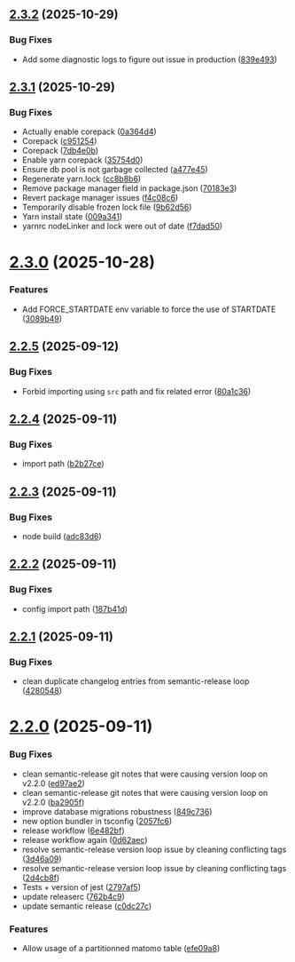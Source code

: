 ## [2.3.2](https://github.com/SocialGouv/matomo-postgres/compare/v2.3.1...v2.3.2) (2025-10-29)


### Bug Fixes

*  Add some diagnostic logs to figure out issue in production ([839e493](https://github.com/SocialGouv/matomo-postgres/commit/839e4937ac020f2c9dd6d9ae225c5b6e7998fe66))

## [2.3.1](https://github.com/SocialGouv/matomo-postgres/compare/v2.3.0...v2.3.1) (2025-10-29)


### Bug Fixes

* Actually enable corepack ([0a364d4](https://github.com/SocialGouv/matomo-postgres/commit/0a364d41af7c5e283301e3fdedfea9f6c7d0bdf0))
* Corepack ([c951254](https://github.com/SocialGouv/matomo-postgres/commit/c9512548434bc92c8b208aec4f045ec9c85ba8f3))
* Corepack ([7db4e0b](https://github.com/SocialGouv/matomo-postgres/commit/7db4e0b077b28b460c1fb1c20430c2d14ea46493))
* Enable yarn corepack ([35754d0](https://github.com/SocialGouv/matomo-postgres/commit/35754d031c21291a20d13c7ccc5e7abc1159ccb7))
* Ensure db pool is not garbage collected ([a477e45](https://github.com/SocialGouv/matomo-postgres/commit/a477e45c80f54b3bc8a732e16846b3478c513b1f))
* Regenerate yarn.lock ([cc8b8b6](https://github.com/SocialGouv/matomo-postgres/commit/cc8b8b64ae567b7e610d3b195cb6f1b083ab6d49))
* Remove package manager field in package.json ([70183e3](https://github.com/SocialGouv/matomo-postgres/commit/70183e33d2b2c3a69cc7ed3412a14516d2f61635))
* Revert package manager issues ([f4c08c6](https://github.com/SocialGouv/matomo-postgres/commit/f4c08c60aa0e640547347c7f5746de01951f6baf))
* Temporarily disable frozen lock file ([9b62d56](https://github.com/SocialGouv/matomo-postgres/commit/9b62d560346997b1db2e4fcbdc69611f53ea5e01))
* Yarn install state ([009a341](https://github.com/SocialGouv/matomo-postgres/commit/009a34198bcde469811147d5d614f211bf1b8ca6))
* yarnrc nodeLinker and lock were out of date ([f7dad50](https://github.com/SocialGouv/matomo-postgres/commit/f7dad505f70b0be1f78d7c4a70635a3d61f8071d))

# [2.3.0](https://github.com/SocialGouv/matomo-postgres/compare/v2.2.5...v2.3.0) (2025-10-28)


### Features

* Add FORCE_STARTDATE env variable to force the use of STARTDATE ([3089b49](https://github.com/SocialGouv/matomo-postgres/commit/3089b4969402f595532ea42b714346ee1b0872d6))

## [2.2.5](https://github.com/SocialGouv/matomo-postgres/compare/v2.2.4...v2.2.5) (2025-09-12)


### Bug Fixes

* Forbid importing using `src` path and fix related error ([80a1c36](https://github.com/SocialGouv/matomo-postgres/commit/80a1c36b82d56ac4ad782c8a4f0dd69ee6d88a22))

## [2.2.4](https://github.com/SocialGouv/matomo-postgres/compare/v2.2.3...v2.2.4) (2025-09-11)


### Bug Fixes

* import path ([b2b27ce](https://github.com/SocialGouv/matomo-postgres/commit/b2b27cee4894150314ad86cb551a68df18ffc398))

## [2.2.3](https://github.com/SocialGouv/matomo-postgres/compare/v2.2.2...v2.2.3) (2025-09-11)


### Bug Fixes

* node build ([adc83d6](https://github.com/SocialGouv/matomo-postgres/commit/adc83d63c196b9186dea59c3e95a8c4ccd100a54))

## [2.2.2](https://github.com/SocialGouv/matomo-postgres/compare/v2.2.1...v2.2.2) (2025-09-11)


### Bug Fixes

* config import path ([187b41d](https://github.com/SocialGouv/matomo-postgres/commit/187b41dd5f36c0ef67b581b8e749fb75211e7298))

## [2.2.1](https://github.com/SocialGouv/matomo-postgres/compare/v2.2.0...v2.2.1) (2025-09-11)


### Bug Fixes

* clean duplicate changelog entries from semantic-release loop ([4280548](https://github.com/SocialGouv/matomo-postgres/commit/4280548b8102d43c6e15cdda73dd6a3502169b0a))

# [2.2.0](https://github.com/SocialGouv/matomo-postgres/compare/v2.1.0...v2.2.0) (2025-09-11)


### Bug Fixes

* clean semantic-release git notes that were causing version loop on v2.2.0 ([ed97ae2](https://github.com/SocialGouv/matomo-postgres/commit/ed97ae28f3201f38821a362618d7a0c09e918b7b))
* clean semantic-release git notes that were causing version loop on v2.2.0 ([ba2905f](https://github.com/SocialGouv/matomo-postgres/commit/ba2905f829eb81622ecb4b9acf97be407b4caa2f))
* improve database migrations robustness ([849c736](https://github.com/SocialGouv/matomo-postgres/commit/849c7366300b4dfe3f50ccc51cc9208a2f825a57))
* new option bundler in tsconfig ([2057fc6](https://github.com/SocialGouv/matomo-postgres/commit/2057fc6948911ee8f2798ab6c53bf591669dc94e))
* release workflow ([6e482bf](https://github.com/SocialGouv/matomo-postgres/commit/6e482bfe11c6981e7d414d65642bb490fe65490c))
* release workflow again ([0d62aec](https://github.com/SocialGouv/matomo-postgres/commit/0d62aecba0afd7d762945b00701ac0737a13e611))
* resolve semantic-release version loop issue by cleaning conflicting tags ([3d46a09](https://github.com/SocialGouv/matomo-postgres/commit/3d46a09f6fda516a79fea17a3fa9b0cabbd74fee))
* resolve semantic-release version loop issue by cleaning conflicting tags ([2d4cb8f](https://github.com/SocialGouv/matomo-postgres/commit/2d4cb8f33091b7880f0d3c193c59a69c1afaf5a6))
* Tests + version of jest ([2797af5](https://github.com/SocialGouv/matomo-postgres/commit/2797af5b0dfcc0962078b489e52c6f8983900a55))
* update releaserc ([762b4c9](https://github.com/SocialGouv/matomo-postgres/commit/762b4c9fe51d256f79fa4d66e206aed6a043b571))
* update semantic release ([c0dc27c](https://github.com/SocialGouv/matomo-postgres/commit/c0dc27cd402b975e92375276ebd0b859e4cc5b65))


### Features

* Allow usage of a partitionned matomo table ([efe09a8](https://github.com/SocialGouv/matomo-postgres/commit/efe09a89b50ac7fc5d97785fd28fe82bb0ee8602))
